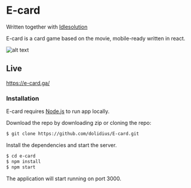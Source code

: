 # E-card

Written together with <a href='https://github.com/idlesolution'>Idlesolution</a>

E-card is a card game based on the movie, mobile-ready written in react.


![alt text](https://i.imgur.com/c3Jnqmw.png)

## Live

https://e-card.ga/

### Installation

E-card requires [Node.js](https://nodejs.org/) to run app locally.

Download the repo by downloading zip or cloning the repo:

```sh
$ git clone https://github.com/dolidius/E-card.git
```

Install the dependencies and start the server.

```sh
$ cd e-card
$ npm install
$ npm start
```

The application will start running on port 3000.
